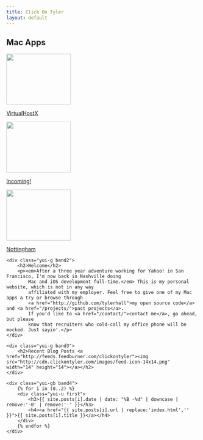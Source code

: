 ```yaml
---
title: Click On Tyler
layout: default
---
```

<div id="bd"> 
	<div class="yui-gb band1"> 
		<h2>Mac Apps</h2>
        <div class="yui-u first center"> 
			<a href="/virtualhostx/"><img src="http://cdn.clickontyler.com/images/virtualhostx-band1.png" class="nudgeme" width="169" height="133"></a> 
			<p class="center"><a href="/virtualhostx/">VirtualHostX</a></p> 
	    </div> 
        <div class="yui-u center"> 
			<a href="/incoming/"><img src="http://cdn.clickontyler.com/images/incoming-band1.png" class="nudgeme" width="169" height="133"></a> 
			<p class="center"><a href="/incoming/">Incoming!</a></p> 
	    </div> 
        <div class="yui-u center"> 
            <a href="/nottingham/"><img src="http://cdn.clickontyler.com/images/nottingham-band1.png" class="nudgeme" width="169" height="133"></a> 
            <p class="center"><a href="/nottingham/">Nottingham</a></p> 
        </div>
	</div> 
			
	<div class="yui-g band2"> 
		<h2>Welcome</h2> 
		<p><em>After a three year adventure working for Yahoo! in San Francisco, I'm now back in Nashville doing
			Mac and iOS development full-time.</em> This is my personal website, which is not in any way
			affiliated with my employer. Feel free to give one of my Mac apps a try or browse through
			<a href="http://github.com/tylerhall">my open source code</a> and <a href="/projects/">past projects</a>.
			If you'd like to <a href="/contact/">contact me</a>, go ahead, but please
			know that recruiters who cold-call my office phone will be mocked. Just sayin'.</p> 
	</div> 

	<div class="yui-g band3"> 
		<h2>Recent Blog Posts <a href="http://feeds.feedburner.com/clickontyler"><img src="http://cdn.clickontyler.com/images/feed-icon-14x14.png" width="14" height="14"></a></h2> 
	</div> 
	
	<div class="yui-gb band4">
		{% for i in (0..2) %}
		<div class="yui-u first">
			<h3>{{ site.posts[i].date | date: "%B -%d" | downcase | remove:'-0' | remove:'-' }}</h3>
			<h4><a href="{{ site.posts[i].url | replace:'index.html','' }}">{{ site.posts[i].title }}</a></h4>
		</div>
		{% endfor %}
	</div>
</div>
